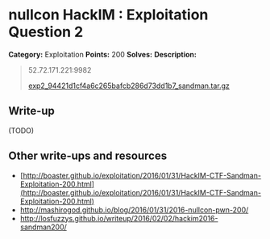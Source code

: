 # nullcon HackIM : Exploitation Question 2

**Category:** Exploitation
**Points:** 200
**Solves:**
**Description:**

> 52.72.171.221:9982
>
>
> [exp2_94421d1cf4a6c265bafcb286d73dd1b7_sandman.tar.gz](./exp2_94421d1cf4a6c265bafcb286d73dd1b7_sandman.tar.gz)


## Write-up

(TODO)

## Other write-ups and resources

* [http://boaster.github.io/exploitation/2016/01/31/HackIM-CTF-Sandman-Exploitation-200.html](http://boaster.github.io/exploitation/2016/01/31/HackIM-CTF-Sandman-Exploitation-200.html)
* <http://mashirogod.github.io/blog/2016/01/31/2016-nullcon-pwn-200/>
* <http://losfuzzys.github.io/writeup/2016/02/02/hackim2016-sandman200/>

